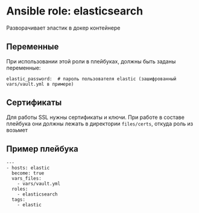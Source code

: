 # Ansible role: elasticsearch
Разворачивает эластик в докер контейнере
## Переменные
При использовании этой роли в плейбуках, должны быть заданы переменные:

    elastic_password:  # пароль пользователя elastic (зашифрованный vars/vault.yml в примере)
    
## Сертификаты
Для работы SSL нужны сертификаты и ключи. При работе в составе плейбука они должны лежать в директории `files/certs`, откуда роль из возьмет

## Пример плейбука

    ---
    - hosts: elastic
      become: true
      vars_files:
        - vars/vault.yml
      roles:
        - elasticsearch
      tags:
        - elastic
